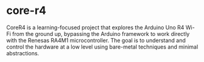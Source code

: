 # core-r4
CoreR4 is a learning-focused project that explores the Arduino Uno R4 Wi-Fi from the ground up, bypassing the Arduino framework to work directly with the Renesas RA4M1 microcontroller. The goal is to understand and control the hardware at a low level using bare-metal techniques and minimal abstractions.
